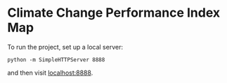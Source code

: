# Climate Change Performance Index Map

To run the project, set up a local server:

```
python -m SimpleHTTPServer 8888
```

and then visit [localhost:8888](//localhost:8888).
